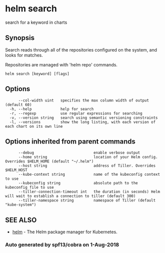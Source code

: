 # helm search

search for a keyword in charts

## Synopsis

Search reads through all of the repositories configured on the system, and looks for matches.

Repositories are managed with 'helm repo' commands.

```text
helm search [keyword] [flags]
```

## Options

```text
      --col-width uint   specifies the max column width of output (default 60)
  -h, --help             help for search
  -r, --regexp           use regular expressions for searching
  -v, --version string   search using semantic versioning constraints
  -l, --versions         show the long listing, with each version of each chart on its own line
```

## Options inherited from parent commands

```text
      --debug                           enable verbose output
      --home string                     location of your Helm config. Overrides $HELM_HOME (default "~/.helm")
      --host string                     address of Tiller. Overrides $HELM_HOST
      --kube-context string             name of the kubeconfig context to use
      --kubeconfig string               absolute path to the kubeconfig file to use
      --tiller-connection-timeout int   the duration (in seconds) Helm will wait to establish a connection to tiller (default 300)
      --tiller-namespace string         namespace of Tiller (default "kube-system")
```

## SEE ALSO

* [helm](helm.md)     - The Helm package manager for Kubernetes.

### Auto generated by spf13/cobra on 1-Aug-2018

